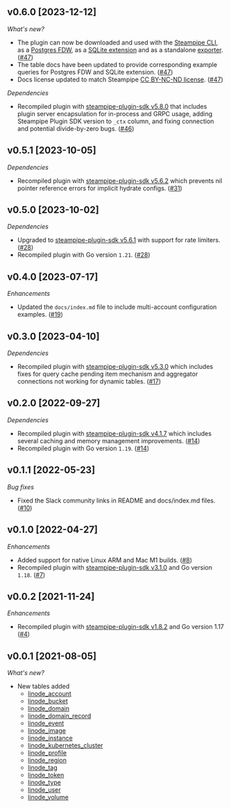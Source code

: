 ## v0.6.0 [2023-12-12]

_What's new?_

- The plugin can now be downloaded and used with the [Steampipe CLI](https://steampipe.io/docs), as a [Postgres FDW](https://steampipe.io/docs/steampipe_postgres/overview), as a [SQLite extension](https://steampipe.io/docs//steampipe_sqlite/overview) and as a standalone [exporter](https://steampipe.io/docs/steampipe_export/overview). ([#47](https://github.com/turbot/steampipe-plugin-linode/pull/47))
- The table docs have been updated to provide corresponding example queries for Postgres FDW and SQLite extension. ([#47](https://github.com/turbot/steampipe-plugin-linode/pull/47))
- Docs license updated to match Steampipe [CC BY-NC-ND license](https://github.com/turbot/steampipe-plugin-linode/blob/main/docs/LICENSE). ([#47](https://github.com/turbot/steampipe-plugin-linode/pull/47))

_Dependencies_

- Recompiled plugin with [steampipe-plugin-sdk v5.8.0](https://github.com/turbot/steampipe-plugin-sdk/blob/main/CHANGELOG.md#v580-2023-12-11) that includes plugin server encapsulation for in-process and GRPC usage, adding Steampipe Plugin SDK version to `_ctx` column, and fixing connection and potential divide-by-zero bugs. ([#46](https://github.com/turbot/steampipe-plugin-linode/pull/46))

## v0.5.1 [2023-10-05]

_Dependencies_

- Recompiled plugin with [steampipe-plugin-sdk v5.6.2](https://github.com/turbot/steampipe-plugin-sdk/blob/main/CHANGELOG.md#v562-2023-10-03) which prevents nil pointer reference errors for implicit hydrate configs. ([#31](https://github.com/turbot/steampipe-plugin-linode/pull/31))

## v0.5.0 [2023-10-02]

_Dependencies_

- Upgraded to [steampipe-plugin-sdk v5.6.1](https://github.com/turbot/steampipe-plugin-sdk/blob/main/CHANGELOG.md#v561-2023-09-29) with support for rate limiters. ([#28](https://github.com/turbot/steampipe-plugin-linode/pull/28))
- Recompiled plugin with Go version `1.21`. ([#28](https://github.com/turbot/steampipe-plugin-linode/pull/28))

## v0.4.0 [2023-07-17]

_Enhancements_

- Updated the `docs/index.md` file to include multi-account configuration examples. ([#19](https://github.com/turbot/steampipe-plugin-linode/pull/19))

## v0.3.0 [2023-04-10]

_Dependencies_

- Recompiled plugin with [steampipe-plugin-sdk v5.3.0](https://github.com/turbot/steampipe-plugin-sdk/blob/main/CHANGELOG.md#v530-2023-03-16) which includes fixes for query cache pending item mechanism and aggregator connections not working for dynamic tables. ([#17](https://github.com/turbot/steampipe-plugin-linode/pull/17))

## v0.2.0 [2022-09-27]

_Dependencies_

- Recompiled plugin with [steampipe-plugin-sdk v4.1.7](https://github.com/turbot/steampipe-plugin-sdk/blob/main/CHANGELOG.md#v417-2022-09-08) which includes several caching and memory management improvements. ([#14](https://github.com/turbot/steampipe-plugin-linode/pull/14))
- Recompiled plugin with Go version `1.19`. ([#14](https://github.com/turbot/steampipe-plugin-linode/pull/14))

## v0.1.1 [2022-05-23]

_Bug fixes_

- Fixed the Slack community links in README and docs/index.md files. ([#10](https://github.com/turbot/steampipe-plugin-linode/pull/10))

## v0.1.0 [2022-04-27]

_Enhancements_

- Added support for native Linux ARM and Mac M1 builds. ([#8](https://github.com/turbot/steampipe-plugin-linode/pull/8))
- Recompiled plugin with [steampipe-plugin-sdk v3.1.0](https://github.com/turbot/steampipe-plugin-sdk/blob/main/CHANGELOG.md#v310--2022-03-30) and Go version `1.18`. ([#7](https://github.com/turbot/steampipe-plugin-linode/pull/7))

## v0.0.2 [2021-11-24]

_Enhancements_

- Recompiled plugin with [steampipe-plugin-sdk v1.8.2](https://github.com/turbot/steampipe-plugin-sdk/blob/main/CHANGELOG.md#v182--2021-11-22) and Go version 1.17 ([#4](https://github.com/turbot/steampipe-plugin-linode/pull/4))

## v0.0.1 [2021-08-05]

_What's new?_

- New tables added
  - [linode_account](https://hub.steampipe.io/plugins/turbot/linode/tables/linode_account)
  - [linode_bucket](https://hub.steampipe.io/plugins/turbot/linode/tables/linode_bucket)
  - [linode_domain](https://hub.steampipe.io/plugins/turbot/linode/tables/linode_domain)
  - [linode_domain_record](https://hub.steampipe.io/plugins/turbot/linode/tables/linode_domain_record)
  - [linode_event](https://hub.steampipe.io/plugins/turbot/linode/tables/linode_event)
  - [linode_image](https://hub.steampipe.io/plugins/turbot/linode/tables/linode_image)
  - [linode_instance](https://hub.steampipe.io/plugins/turbot/linode/tables/linode_instance)
  - [linode_kubernetes_cluster](https://hub.steampipe.io/plugins/turbot/linode/tables/linode_kubernetes_cluster)
  - [linode_profile](https://hub.steampipe.io/plugins/turbot/linode/tables/linode_profile)
  - [linode_region](https://hub.steampipe.io/plugins/turbot/linode/tables/linode_region)
  - [linode_tag](https://hub.steampipe.io/plugins/turbot/linode/tables/linode_tag)
  - [linode_token](https://hub.steampipe.io/plugins/turbot/linode/tables/linode_token)
  - [linode_type](https://hub.steampipe.io/plugins/turbot/linode/tables/linode_type)
  - [linode_user](https://hub.steampipe.io/plugins/turbot/linode/tables/linode_user)
  - [linode_volume](https://hub.steampipe.io/plugins/turbot/linode/tables/linode_volume)
